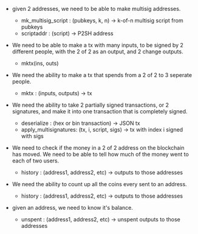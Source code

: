 * given 2 addresses, we need to be able to make multisig addresses.
  * mk_multisig_script   : (pubkeys, k, n) -> k-of-n multisig script from pubkeys
  * scriptaddr           : (script) -> P2SH address

* We need to be able to make a tx with many inputs, to be signed by 2 different people, with the 2 of 2 as an output, and 2 change outputs.
  * mktx(ins, outs)


* We need the ability to make a tx that spends from a 2 of 2 to 3 seperate people.
  * mktx                 : (inputs, outputs) -> tx

* We need the ability to take 2 partially signed transactions, or 2 signatures, and make it into one transaction that is completely signed.
  * deserialize          : (hex or bin transaction) -> JSON tx
  * apply_multisignatures: (tx, i, script, sigs) -> tx with index i signed with sigs

* We need to check if the money in a 2 of 2 address on the blockchain has moved. We need to be able to tell how much of the money went to each of two users.
  * history              : (address1, address2, etc) -> outputs to those addresses

* We need the ability to count up all the coins every sent to an address.
  * history              : (address1, address2, etc) -> outputs to those addresses

* given an address, we need to know it's balance.
  * unspent              : (address1, address2, etc) -> unspent outputs to those addresses
